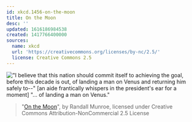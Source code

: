```yaml
---
id: xkcd.1456-on-the-moon
title: On the Moon
desc: ''
updated: 1616186984538
created: 1417766400000
sources:
  name: xkcd
  url: 'https://creativecommons.org/licenses/by-nc/2.5/'
  license: Creative Commons 2.5
---
```

!["I believe that this nation should commit itself to achieving the goal, before this decade is out, of landing a man on Venus and returning him safely to--" \[an aide frantically whispers in the president's ear for a moment\] "... of landing a man on Venus."](https://imgs.xkcd.com/comics/on_the_moon.png)
> "[On the Moon](https://xkcd.com/1456/)", by Randall Munroe, licensed under Creative Commons Attribution-NonCommercial 2.5 License
